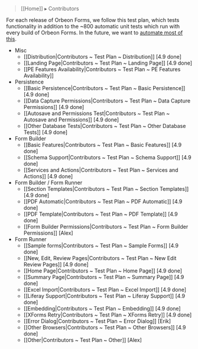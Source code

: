 > [[Home]] ▸ Contributors

For each release of Orbeon Forms, we follow this test plan, which tests functionality in addition to the ~800 automatic unit tests which run with every build of Orbeon Forms. In the future, we want to [automate most of this](https://github.com/orbeon/orbeon-forms/issues/227).

- Misc
    - [[Distribution|Contributors ~ Test Plan ~ Distribution]] [4.9 done]
    - [[Landing Page|Contributors ~ Test Plan ~ Landing Page]] [4.9 done]
    - [[PE Features Availability|Contributors ~ Test Plan ~ PE Features Availability]]
- Persistence
    - [[Basic Persistence|Contributors ~ Test Plan ~ Basic Persistence]] [4.9 done]
    - [[Data Capture Permissions|Contributors ~ Test Plan ~ Data Capture Permissions]] [4.9 done]
    - [[Autosave and Permissions Test|Contributors ~ Test Plan ~ Autosave and Permissions]] [4.9 done]
    - [[Other Database Tests|Contributors ~ Test Plan ~ Other Database Tests]] [4.9 done]
- Form Builder
    - [[Basic Features|Contributors ~ Test Plan ~ Basic Features]] [4.9 done]
    - [[Schema Support|Contributors ~ Test Plan ~ Schema Support]] [4.9 done]
    - [[Services and Actions|Contributors ~ Test Plan ~ Services and Actions]] [4.9 done]
- Form Builder / Form Runner
    - [[Section Templates|Contributors ~ Test Plan ~ Section Templates]] [4.9 done]
    - [[PDF Automatic|Contributors ~ Test Plan ~ PDF Automatic]] [4.9 done]
    - [[PDF Template|Contributors ~ Test Plan ~ PDF Template]] [4.9 done]
    - [[Form Builder Permissions|Contributors ~ Test Plan ~ Form Builder Permissions]] [Alex]
- Form Runner
    - [[Sample forms|Contributors ~ Test Plan ~ Sample Forms]] [4.9 done]
    - [[New, Edit, Review Pages|Contributors ~ Test Plan ~ New Edit Review Pages]] [4.9 done]
    - [[Home Page|Contributors ~ Test Plan ~ Home Page]] [4.9 done]
    - [[Summary Page|Contributors ~ Test Plan ~ Summary Page]] [4.9 done]
    - [[Excel Import|Contributors ~ Test Plan ~ Excel Import]] [4.9 done]
    - [[Liferay Support|Contributors ~ Test Plan ~ Liferay Support]] [4.9 done]
    - [[Embedding|Contributors ~ Test Plan ~ Embedding]] [4.9 done]
    - [[XForms Retry|Contributors ~ Test Plan ~ XForms Retry]] [4.9 done]
    - [[Error Dialog|Contributors ~ Test Plan ~ Error Dialog]] [Erik]
    - [[Other Browsers|Contributors ~ Test Plan ~ Other Browsers]] [4.9 done]
    - [[Other|Contributors ~ Test Plan ~ Other]] [Alex]